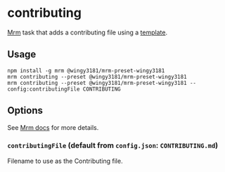 # contributing

[Mrm](https://github.com/sapegin/mrm) task that adds a contributing file using a [template](https://github.com/nayafia/contributing-template).

## Usage

```
npm install -g mrm @wingy3181/mrm-preset-wingy3181
mrm contributing --preset @wingy3181/mrm-preset-wingy3181
mrm contributing --preset @wingy3181/mrm-preset-wingy3181 --config:contributingFile CONTRIBUTING
```

## Options

See [Mrm docs](https://github.com/sapegin/mrm#usage) for more details.

### `contributingFile` (default from `config.json`: `CONTRIBUTING.md`)

Filename to use as the Contributing file.
